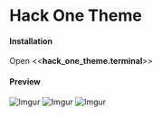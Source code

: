 # Hack One Theme

#### Installation 

Open <<**hack_one_theme.terminal**>>

#### Preview

![Imgur](https://i.imgur.com/wTZNnDg.png)
![Imgur](https://i.imgur.com/bvGrs9r.png)
![Imgur](https://i.imgur.com/gPoJMqT.png)